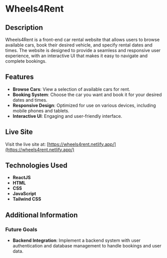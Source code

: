 # Wheels4Rent

## Description

Wheels4Rent is a front-end car rental website that allows users to browse available cars, book their desired vehicle, and specify rental dates and times. The website is designed to provide a seamless and responsive user experience, with an interactive UI that makes it easy to navigate and complete bookings.

## Features

- **Browse Cars**: View a selection of available cars for rent.
- **Booking System**: Choose the car you want and book it for your desired dates and times.
- **Responsive Design**: Optimized for use on various devices, including mobile phones and tablets.
- **Interactive UI**: Engaging and user-friendly interface.

## Live Site

Visit the live site at: [https://wheels4rent.netlify.app/](https://wheels4rent.netlify.app/)

## Technologies Used

- **ReactJS**
- **HTML**
- **CSS**
- **JavaScript**
- **Tailwind CSS**

## Additional Information

### Future Goals
- **Backend Integration**: Implement a backend system with user authentication and database management to handle bookings and user data.
